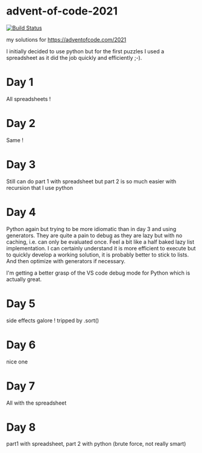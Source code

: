 # advent-of-code-2021

[![Build Status](https://travis-ci.com/benoitpas/advent-of-code-2021.svg?branch=main)](https://app.travis-ci.com/benoitpas/advent-of-code-2021)

my solutions for https://adventofcode.com/2021

I initially decided to use python but for the first puzzles I used a spreadsheet as it did the job quickly and efficiently ;-).

# Day 1
All spreadsheets !

# Day 2
Same !

# Day 3
Still can do part 1 with spreadsheet but part 2 is so much easier with recursion that I use python

# Day 4
Python again but trying to be more idiomatic than in day 3 and using generators.
They are quite a pain to debug as they are lazy but with no caching, i.e. can only be evaluated once. Feel a bit like a half baked lazy list implementation. I can certainly understand it is more efficient to execute but to quickly develop a working solution, it is probably better to stick to lists. And then optimize with generators if necessary.

I'm getting a better grasp of the VS code debug mode for Python which is actually great.

# Day 5
side effects galore ! tripped by .sort()

# Day 6
nice one

# Day 7
All with the spreadsheet

# Day 8
part1 with spreadsheet, part 2 with python (brute force, not really smart)
